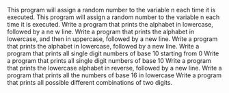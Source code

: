 This program will assign a random number to the variable n each time it is executed.
This program will assign a random number to the variable n each time it is executed.
Write a program that prints the alphabet in lowercase, followed by a ne w line.
Write a program that prints the alphabet in lowercase, and then in uppercase, followed by a new line.
Write a program that prints the alphabet in lowercase, followed by a new line.
Write a program that prints all single digit numbers of base 10 starting from 0
Write a program that prints all single digit numbers of base 10
Write a program that prints the lowercase alphabet in reverse, followed by a new line.
Write a program that prints all the numbers of base 16 in lowercase
Write a program that prints all possible different combinations of two digits.
